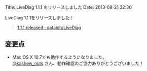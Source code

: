 Title: LiveDiag 1.1.1 をリリースしました
Date: 2013-08-21 22:30

LiveDiag 1.1.1をリリースしました！

> [1.1.1 released · dataich/LiveDiag](https://github.com/dataich/LiveDiag/releases/tag/1.1.1)

## 変更点

- Mac OS X 10.7でも動作するようになりました。  
[@kashew_nuts](https://twitter.com/kashew_nuts) さん、動作確認のご協力ありがとうございました！